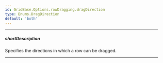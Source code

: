 ```yaml
---
id: GridBase.Options.rowDragging.dragDirection
type: Enums.DragDirection
default: 'both'
---
```

---
##### shortDescription
Specifies the directions in which a row can be dragged.

---
<!-- Description goes here -->
